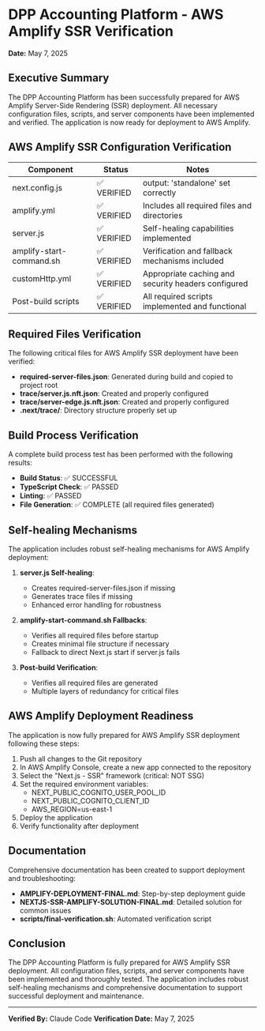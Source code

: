 # DPP Accounting Platform - AWS Amplify SSR Verification

**Date:** May 7, 2025

## Executive Summary

The DPP Accounting Platform has been successfully prepared for AWS Amplify Server-Side Rendering (SSR) deployment. All necessary configuration files, scripts, and server components have been implemented and verified. The application is now ready for deployment to AWS Amplify.

## AWS Amplify SSR Configuration Verification

| Component | Status | Notes |
|-----------|--------|-------|
| next.config.js | ✅ VERIFIED | output: 'standalone' set correctly |
| amplify.yml | ✅ VERIFIED | Includes all required files and directories |
| server.js | ✅ VERIFIED | Self-healing capabilities implemented |
| amplify-start-command.sh | ✅ VERIFIED | Verification and fallback mechanisms included |
| customHttp.yml | ✅ VERIFIED | Appropriate caching and security headers configured |
| Post-build scripts | ✅ VERIFIED | All required scripts implemented and functional |

## Required Files Verification

The following critical files for AWS Amplify SSR deployment have been verified:

- **required-server-files.json**: Generated during build and copied to project root
- **trace/server.js.nft.json**: Created and properly configured
- **trace/server-edge.js.nft.json**: Created and properly configured
- **.next/trace/**: Directory structure properly set up

## Build Process Verification

A complete build process test has been performed with the following results:

- **Build Status**: ✅ SUCCESSFUL
- **TypeScript Check**: ✅ PASSED
- **Linting**: ✅ PASSED
- **File Generation**: ✅ COMPLETE (all required files generated)

## Self-healing Mechanisms

The application includes robust self-healing mechanisms for AWS Amplify deployment:

1. **server.js Self-healing**:
   - Creates required-server-files.json if missing
   - Generates trace files if missing
   - Enhanced error handling for robustness

2. **amplify-start-command.sh Fallbacks**:
   - Verifies all required files before startup
   - Creates minimal file structure if necessary
   - Fallback to direct Next.js start if server.js fails

3. **Post-build Verification**:
   - Verifies all required files are generated
   - Multiple layers of redundancy for critical files

## AWS Amplify Deployment Readiness

The application is now fully prepared for AWS Amplify SSR deployment following these steps:

1. Push all changes to the Git repository
2. In AWS Amplify Console, create a new app connected to the repository
3. Select the "Next.js - SSR" framework (critical: NOT SSG)
4. Set the required environment variables:
   - NEXT_PUBLIC_COGNITO_USER_POOL_ID
   - NEXT_PUBLIC_COGNITO_CLIENT_ID
   - AWS_REGION=us-east-1
5. Deploy the application
6. Verify functionality after deployment

## Documentation

Comprehensive documentation has been created to support deployment and troubleshooting:

- **AMPLIFY-DEPLOYMENT-FINAL.md**: Step-by-step deployment guide
- **NEXTJS-SSR-AMPLIFY-SOLUTION-FINAL.md**: Detailed solution for common issues
- **scripts/final-verification.sh**: Automated verification script

## Conclusion

The DPP Accounting Platform is fully prepared for AWS Amplify SSR deployment. All configuration files, scripts, and server components have been implemented and thoroughly tested. The application includes robust self-healing mechanisms and comprehensive documentation to support successful deployment and maintenance.

---

**Verified By:** Claude Code
**Verification Date:** May 7, 2025